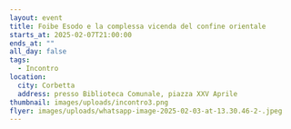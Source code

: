 ```yaml
---
layout: event
title: Foibe Esodo e la complessa vicenda del confine orientale
starts_at: 2025-02-07T21:00:00
ends_at: ""
all_day: false
tags:
  - Incontro
location:
  city: Corbetta
  address: presso Biblioteca Comunale, piazza XXV Aprile
thumbnail: images/uploads/incontro3.png
flyer: images/uploads/whatsapp-image-2025-02-03-at-13.30.46-2-.jpeg
---
```

